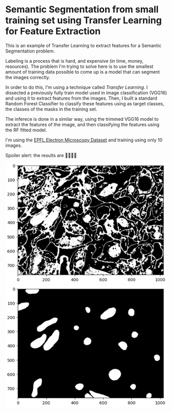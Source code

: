 # Semantic Segmentation from small training set using Transfer Learning for Feature Extraction
This is an example of Transfer Learning to extract features for a Semantic Segmentation problem.

Labeling is a process that is hard, and expensive (in time, money, resources). The problem I'm trying to solve here is to use the smallest amount of training data possible to come up is a model that can segment the images correctly.

In order to do this, I'm using a technique called *Transfer Learning*. I dissected a previously fully train model used in image classification (VGG16) and using it to extract features from the images. Then, I built a standard Random Forest Classifier to classify these features using as target classes, the classes of the masks in the training set.

The inferece is done in a similar way, using the trimmed VGG16 model to extract the features of the image, and then classifying the features using the RF fitted model.

I'm using the [EPFL Electron Microscopy Dataset](https://www.epfl.ch/labs/cvlab/data/data-em/) and training using only 10 images.

Spoiler alert: the results are 💩💩💩💩

<img src=images/predicted.png/> <img src=images/ground_truth.png/>
